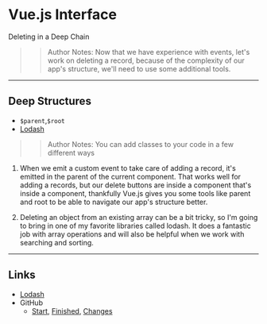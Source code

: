 <!-- .slide: data-state="title" -->
# Vue.js Interface
Deleting in a Deep Chain

> > Author Notes: Now that we have experience with events, let's work on deleting a record, because of the complexity of our app's structure, we'll need to use some additional tools.

---

## Deep Structures

- `$parent`,`$root`
- [Lodash][1]

> > Author Notes: You can add classes to your code in a few different ways

1. When we emit a custom event to take care of adding a record, it's emitted in the parent of the current component. That works well for adding a records, but our delete buttons are inside a component that's inside a component, thankfully Vue.js gives you some tools like parent and root to be able to navigate our app's structure better.

1. Deleting an object from an existing array can be a bit tricky, so I'm going to bring in one of my favorite libraries called lodash. It does a fantastic job with array operations and will also be helpful when we work with searching and sorting.

---

## Links
- [Lodash][2]
- GitHub
  - [Start][3], [Finished][4], [Changes][5]

[1]:	https://lodash.com/
[2]:	https://lodash.com/
[3]:	https://github.com/planetoftheweb/vueinterface/tree/04_03b
[4]:	https://github.com/planetoftheweb/vueinterface/tree/04_03e
[5]:	https://github.com/planetoftheweb/vueinterface/compare/04_02e...04_03e
